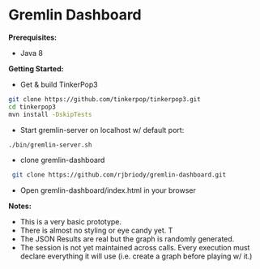 Gremlin Dashboard
=========

**Prerequisites:**

- Java 8


**Getting Started:**

- Get & build TinkerPop3
 ```sh
 git clone https://github.com/tinkerpop/tinkerpop3.git
 cd tinkerpop3
 mvn install -DskipTests
 ```
 
- Start gremlin-server on localhost w/ default port:
 ```sh
 ./bin/gremlin-server.sh
 ```
- clone gremlin-dashboard
 ```sh
  git clone https://github.com/rjbriody/gremlin-dashboard.git
  ```
- Open gremlin-dashboard/index.html in your browser

**Notes:** 

- This is a very basic prototype. 
- There is almost no styling or eye candy yet. T
- The JSON Results are real but the graph is randomly generated.
- The session is not yet maintained across calls. Every execution must declare everything it will use (i.e. create a graph before playing w/ it.)
